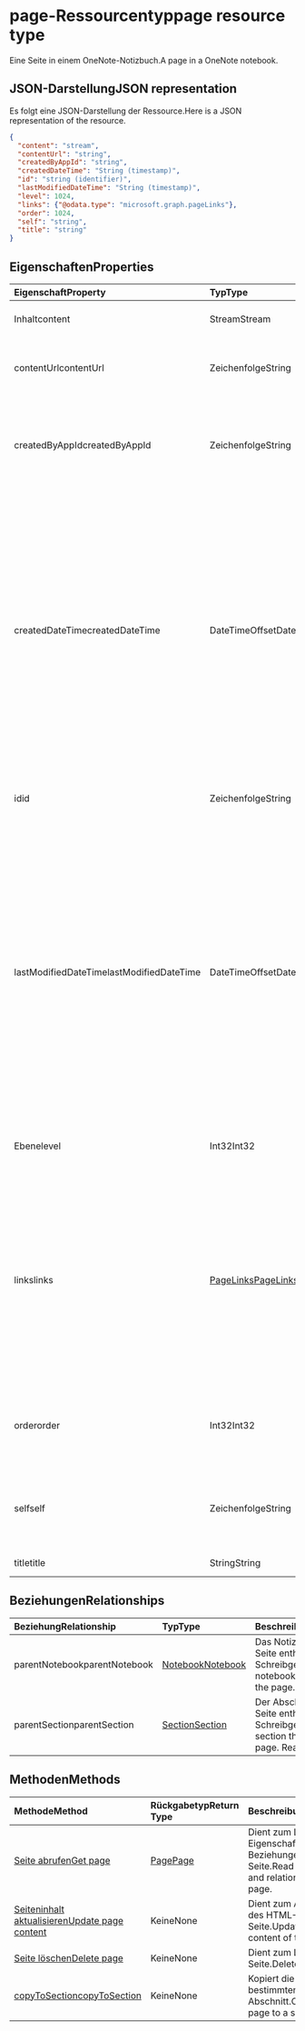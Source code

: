 # <a name="page-resource-type"></a><span data-ttu-id="3fbf6-101">page-Ressourcentyp</span><span class="sxs-lookup"><span data-stu-id="3fbf6-101">page resource type</span></span>

<span data-ttu-id="3fbf6-102">Eine Seite in einem OneNote-Notizbuch.</span><span class="sxs-lookup"><span data-stu-id="3fbf6-102">A page in a OneNote notebook.</span></span>

## <a name="json-representation"></a><span data-ttu-id="3fbf6-103">JSON-Darstellung</span><span class="sxs-lookup"><span data-stu-id="3fbf6-103">JSON representation</span></span>

<span data-ttu-id="3fbf6-104">Es folgt eine JSON-Darstellung der Ressource.</span><span class="sxs-lookup"><span data-stu-id="3fbf6-104">Here is a JSON representation of the resource.</span></span>

<!-- {
  "blockType": "resource",
  "optionalProperties": [
    "parentNotebook",
    "parentSection"
  ],
  "@odata.type": "microsoft.graph.onenotePage"
}-->

```json
{
  "content": "stream",
  "contentUrl": "string",
  "createdByAppId": "string",
  "createdDateTime": "String (timestamp)",
  "id": "string (identifier)",
  "lastModifiedDateTime": "String (timestamp)",
  "level": 1024,
  "links": {"@odata.type": "microsoft.graph.pageLinks"},
  "order": 1024,
  "self": "string",
  "title": "string"
}

```
## <a name="properties"></a><span data-ttu-id="3fbf6-105">Eigenschaften</span><span class="sxs-lookup"><span data-stu-id="3fbf6-105">Properties</span></span>
| <span data-ttu-id="3fbf6-106">Eigenschaft</span><span class="sxs-lookup"><span data-stu-id="3fbf6-106">Property</span></span>     | <span data-ttu-id="3fbf6-107">Typ</span><span class="sxs-lookup"><span data-stu-id="3fbf6-107">Type</span></span>   |<span data-ttu-id="3fbf6-108">Beschreibung</span><span class="sxs-lookup"><span data-stu-id="3fbf6-108">Description</span></span>|
|:---------------|:--------|:----------|
|<span data-ttu-id="3fbf6-109">Inhalt</span><span class="sxs-lookup"><span data-stu-id="3fbf6-109">content</span></span>|<span data-ttu-id="3fbf6-110">Stream</span><span class="sxs-lookup"><span data-stu-id="3fbf6-110">Stream</span></span>|<span data-ttu-id="3fbf6-111">Der HTML-Inhalt der Seite.</span><span class="sxs-lookup"><span data-stu-id="3fbf6-111">The page's HTML content.</span></span>|
|<span data-ttu-id="3fbf6-112">contentUrl</span><span class="sxs-lookup"><span data-stu-id="3fbf6-112">contentUrl</span></span>|<span data-ttu-id="3fbf6-113">Zeichenfolge</span><span class="sxs-lookup"><span data-stu-id="3fbf6-113">String</span></span>|<span data-ttu-id="3fbf6-p101">Die URL für die HTML-Inhalt der Seite.  Schreibgeschützt.</span><span class="sxs-lookup"><span data-stu-id="3fbf6-p101">The URL for the page's HTML content.  Read-only.</span></span>|
|<span data-ttu-id="3fbf6-116">createdByAppId</span><span class="sxs-lookup"><span data-stu-id="3fbf6-116">createdByAppId</span></span>|<span data-ttu-id="3fbf6-117">Zeichenfolge</span><span class="sxs-lookup"><span data-stu-id="3fbf6-117">String</span></span>|<span data-ttu-id="3fbf6-p102">Der eindeutige Bezeichner der Anwendung, mit der die Seite erstellt wurde. Schreibgeschützt.</span><span class="sxs-lookup"><span data-stu-id="3fbf6-p102">The unique identifier of the application that created the page. Read-only.</span></span>|
|<span data-ttu-id="3fbf6-120">createdDateTime</span><span class="sxs-lookup"><span data-stu-id="3fbf6-120">createdDateTime</span></span>|<span data-ttu-id="3fbf6-121">DateTimeOffset</span><span class="sxs-lookup"><span data-stu-id="3fbf6-121">DateTimeOffset</span></span>|<span data-ttu-id="3fbf6-p103">Das Datum und die Uhrzeit der Erstellung der Seite. Der Zeitstempel stellt die Datums- und Uhrzeitinformationen im ISO 8601-Format dar und wird immer in UTC-Zeit angegeben. Mitternacht UTC-Zeit am 1. Januar 2014 würde z. B. wie folgt aussehen: `'2014-01-01T00:00:00Z'`. Schreibgeschützt.</span><span class="sxs-lookup"><span data-stu-id="3fbf6-p103">The date and time when the page was created. The timestamp represents date and time information using ISO 8601 format and is always in UTC time. For example, midnight UTC on Jan 1, 2014 would look like this: `'2014-01-01T00:00:00Z'`. Read-only.</span></span>|
|<span data-ttu-id="3fbf6-126">id</span><span class="sxs-lookup"><span data-stu-id="3fbf6-126">id</span></span>|<span data-ttu-id="3fbf6-127">Zeichenfolge</span><span class="sxs-lookup"><span data-stu-id="3fbf6-127">String</span></span>|<span data-ttu-id="3fbf6-p104">Der eindeutige Bezeichner der Seite.  Schreibgeschützt.</span><span class="sxs-lookup"><span data-stu-id="3fbf6-p104">The unique identifier of the page.  Read-only.</span></span>|
|<span data-ttu-id="3fbf6-130">lastModifiedDateTime</span><span class="sxs-lookup"><span data-stu-id="3fbf6-130">lastModifiedDateTime</span></span>|<span data-ttu-id="3fbf6-131">DateTimeOffset</span><span class="sxs-lookup"><span data-stu-id="3fbf6-131">DateTimeOffset</span></span>|<span data-ttu-id="3fbf6-p105">Das Datum und die Uhrzeit der letzten Änderung der Seite. Der Zeitstempel stellt die Datums- und Uhrzeitinformationen im ISO 8601-Format dar und wird immer in UTC-Zeit angegeben. Mitternacht UTC-Zeit am 1. Januar 2014 würde z. B. wie folgt aussehen: `'2014-01-01T00:00:00Z'`. Schreibgeschützt.</span><span class="sxs-lookup"><span data-stu-id="3fbf6-p105">The date and time when the page was last modified. The timestamp represents date and time information using ISO 8601 format and is always in UTC time. For example, midnight UTC on Jan 1, 2014 would look like this: `'2014-01-01T00:00:00Z'`. Read-only.</span></span>|
|<span data-ttu-id="3fbf6-136">Ebene</span><span class="sxs-lookup"><span data-stu-id="3fbf6-136">level</span></span>|<span data-ttu-id="3fbf6-137">Int32</span><span class="sxs-lookup"><span data-stu-id="3fbf6-137">Int32</span></span>|<span data-ttu-id="3fbf6-p106">Die Einzugsebene der Seite. Schreibgeschützt.</span><span class="sxs-lookup"><span data-stu-id="3fbf6-p106">The indentation level of the page. Read-only.</span></span>|
|<span data-ttu-id="3fbf6-140">links</span><span class="sxs-lookup"><span data-stu-id="3fbf6-140">links</span></span>|[<span data-ttu-id="3fbf6-141">PageLinks</span><span class="sxs-lookup"><span data-stu-id="3fbf6-141">PageLinks</span></span>](pagelinks.md)|<span data-ttu-id="3fbf6-p107">Links zum Öffnen der Seite. Der Link `oneNoteClientURL` öffnet die Seite im systemeigenen OneNote-Client, sofern er installiert ist. Der Link `oneNoteWebUrl` öffnet die Seite in OneNote Online. Schreibgeschützt.</span><span class="sxs-lookup"><span data-stu-id="3fbf6-p107">Links for opening the page. The `oneNoteClientURL` link opens the page in the OneNote native client if it 's installed. The `oneNoteWebUrl` link opens the page in OneNote Online. Read-only.</span></span>|
|<span data-ttu-id="3fbf6-146">order</span><span class="sxs-lookup"><span data-stu-id="3fbf6-146">order</span></span>|<span data-ttu-id="3fbf6-147">Int32</span><span class="sxs-lookup"><span data-stu-id="3fbf6-147">Int32</span></span>|<span data-ttu-id="3fbf6-p108">Die Anordnung der Seite im übergeordneten Abschnitt. Schreibgeschützt.</span><span class="sxs-lookup"><span data-stu-id="3fbf6-p108">The order of the page within its parent section. Read-only.</span></span>|
|<span data-ttu-id="3fbf6-150">self</span><span class="sxs-lookup"><span data-stu-id="3fbf6-150">self</span></span>|<span data-ttu-id="3fbf6-151">Zeichenfolge</span><span class="sxs-lookup"><span data-stu-id="3fbf6-151">String</span></span>|<span data-ttu-id="3fbf6-p109">Der Endpunkt, an dem Sie Details zur Seite abrufen können. Schreibgeschützt.</span><span class="sxs-lookup"><span data-stu-id="3fbf6-p109">The endpoint where you can get details about the page. Read-only.</span></span>|
|<span data-ttu-id="3fbf6-154">title</span><span class="sxs-lookup"><span data-stu-id="3fbf6-154">title</span></span>|<span data-ttu-id="3fbf6-155">String</span><span class="sxs-lookup"><span data-stu-id="3fbf6-155">String</span></span>|<span data-ttu-id="3fbf6-156">Der Titel der Seite.</span><span class="sxs-lookup"><span data-stu-id="3fbf6-156">The title of the page.</span></span> |

## <a name="relationships"></a><span data-ttu-id="3fbf6-157">Beziehungen</span><span class="sxs-lookup"><span data-stu-id="3fbf6-157">Relationships</span></span>
| <span data-ttu-id="3fbf6-158">Beziehung</span><span class="sxs-lookup"><span data-stu-id="3fbf6-158">Relationship</span></span> | <span data-ttu-id="3fbf6-159">Typ</span><span class="sxs-lookup"><span data-stu-id="3fbf6-159">Type</span></span>   |<span data-ttu-id="3fbf6-160">Beschreibung</span><span class="sxs-lookup"><span data-stu-id="3fbf6-160">Description</span></span>|
|:---------------|:--------|:----------|
|<span data-ttu-id="3fbf6-161">parentNotebook</span><span class="sxs-lookup"><span data-stu-id="3fbf6-161">parentNotebook</span></span>|[<span data-ttu-id="3fbf6-162">Notebook</span><span class="sxs-lookup"><span data-stu-id="3fbf6-162">Notebook</span></span>](notebook.md)|<span data-ttu-id="3fbf6-p110">Das Notizbuch, das die Seite enthält.  Schreibgeschützt.</span><span class="sxs-lookup"><span data-stu-id="3fbf6-p110">The notebook that contains the page.  Read-only.</span></span>|
|<span data-ttu-id="3fbf6-165">parentSection</span><span class="sxs-lookup"><span data-stu-id="3fbf6-165">parentSection</span></span>|[<span data-ttu-id="3fbf6-166">Section</span><span class="sxs-lookup"><span data-stu-id="3fbf6-166">Section</span></span>](section.md)|<span data-ttu-id="3fbf6-p111">Der Abschnitt, der die Seite enthält. Schreibgeschützt.</span><span class="sxs-lookup"><span data-stu-id="3fbf6-p111">The section that contains the page. Read-only.</span></span>|

## <a name="methods"></a><span data-ttu-id="3fbf6-169">Methoden</span><span class="sxs-lookup"><span data-stu-id="3fbf6-169">Methods</span></span>

| <span data-ttu-id="3fbf6-170">Methode</span><span class="sxs-lookup"><span data-stu-id="3fbf6-170">Method</span></span>           | <span data-ttu-id="3fbf6-171">Rückgabetyp</span><span class="sxs-lookup"><span data-stu-id="3fbf6-171">Return Type</span></span>    |<span data-ttu-id="3fbf6-172">Beschreibung</span><span class="sxs-lookup"><span data-stu-id="3fbf6-172">Description</span></span>|
|:---------------|:--------|:----------|
|[<span data-ttu-id="3fbf6-173">Seite abrufen</span><span class="sxs-lookup"><span data-stu-id="3fbf6-173">Get page</span></span>](../api/page_get.md) | [<span data-ttu-id="3fbf6-174">Page</span><span class="sxs-lookup"><span data-stu-id="3fbf6-174">Page</span></span>](page.md) |<span data-ttu-id="3fbf6-175">Dient zum Lesen der Eigenschaften und Beziehungen der Seite.</span><span class="sxs-lookup"><span data-stu-id="3fbf6-175">Read the properties and relationships of the page.</span></span>|
|[<span data-ttu-id="3fbf6-176">Seiteninhalt aktualisieren</span><span class="sxs-lookup"><span data-stu-id="3fbf6-176">Update page content</span></span>](../api/page_update.md) | <span data-ttu-id="3fbf6-177">Keine</span><span class="sxs-lookup"><span data-stu-id="3fbf6-177">None</span></span> |<span data-ttu-id="3fbf6-178">Dient zum Aktualisieren des HTML-Inhalts der Seite.</span><span class="sxs-lookup"><span data-stu-id="3fbf6-178">Update the HTML content of the page.</span></span> |
|[<span data-ttu-id="3fbf6-179">Seite löschen</span><span class="sxs-lookup"><span data-stu-id="3fbf6-179">Delete page</span></span>](../api/page_delete.md) | <span data-ttu-id="3fbf6-180">Keine</span><span class="sxs-lookup"><span data-stu-id="3fbf6-180">None</span></span> |<span data-ttu-id="3fbf6-181">Dient zum Löschen der Seite.</span><span class="sxs-lookup"><span data-stu-id="3fbf6-181">Delete the page.</span></span> |
|[<span data-ttu-id="3fbf6-182">copyToSection</span><span class="sxs-lookup"><span data-stu-id="3fbf6-182">copyToSection</span></span>](../api/page_copytosection.md)| <span data-ttu-id="3fbf6-183">Keine</span><span class="sxs-lookup"><span data-stu-id="3fbf6-183">None</span></span> |<span data-ttu-id="3fbf6-184">Kopiert die Seite in einen bestimmten Abschnitt.</span><span class="sxs-lookup"><span data-stu-id="3fbf6-184">Copies the page to a specific section.</span></span>|

<!-- uuid: 8fcb5dbc-d5aa-4681-8e31-b001d5168d79
2015-10-25 14:57:30 UTC -->
<!-- {
  "type": "#page.annotation",
  "description": "page resource",
  "keywords": "",
  "section": "documentation",
  "tocPath": ""
}-->